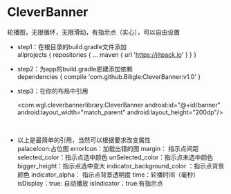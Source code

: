 # CleverBanner
轮播图，无限循环，无限滑动，有指示点（实心），可以自由设置

* step1：在根目录的build.gradle文件添加<br>
allprojects {
		repositories {
			...
			maven { url 'https://jitpack.io' }
		}
	}<br>
* step2：为app的build.gradle恩建添加依赖<br>
dependencies {
	        compile 'com.github.Biligle:CleverBanner:v1.0'
	}
* step3：在你的布局中引用<br>
<RelativeLayout xmlns:android="http://schemas.android.com/apk/res/android"
    xmlns:tools="http://schemas.android.com/tools"
    android:layout_width="match_parent"
    android:layout_height="match_parent"
    xmlns:app="http://schemas.android.com/apk/res-auto"
    tools:context="com.wgl.cleverbanner.MainActivity">

    <com.wgl.cleverbannerlibrary.CleverBanner
        android:id="@+id/banner"
        android:layout_width="match_parent"
        android:layout_height="200dp"/>

</RelativeLayout><br>
* 以上是最简单的引用，当然可以根据要求改变属性<br>
palaceIcon:占位图
errorIcon：加载出错的图
margin： 指示点间距
selected_color：指示点选中颜色
unSelected_color：指示点未选中颜色
bigger_height：指示点选中变大
indicator_background_color ：指示点背景颜色
indicator_alpha： 指示点背景透明度
time：轮播时间（毫秒）
isDisplay：true: 自动播放
isIndicator：true:有指示点
